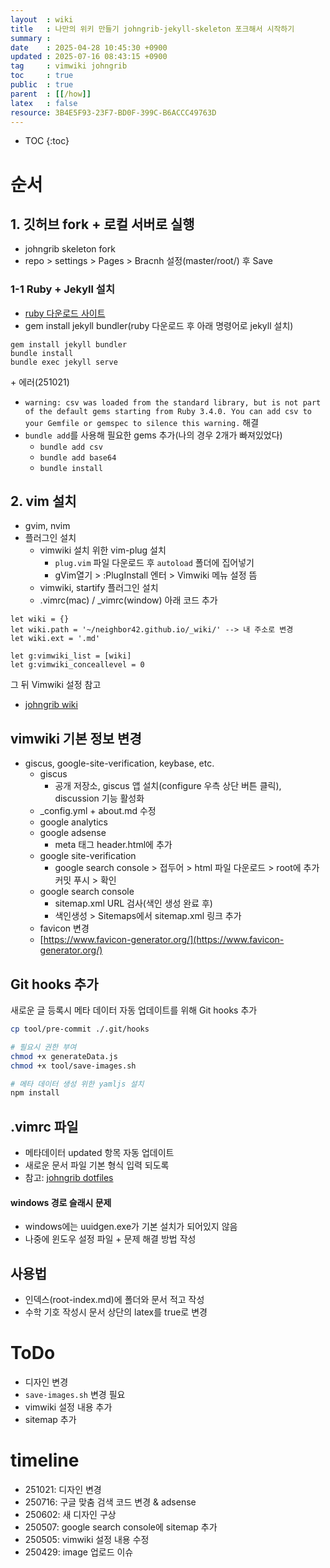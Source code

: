 ```yaml
---
layout  : wiki
title   : 나만의 위키 만들기 johngrib-jekyll-skeleton 포크해서 시작하기
summary : 
date    : 2025-04-28 10:45:30 +0900
updated : 2025-07-16 08:43:15 +0900
tag     : vimwiki johngrib
toc     : true
public  : true
parent  : [[/how]]
latex   : false
resource: 3B4E5F93-23F7-BD0F-399C-B6ACCC49763D
---
```

* TOC
{:toc}

# 순서

## 1. 깃허브 fork + 로컬 서버로 실행
- johngrib skeleton fork
- repo > settings > Pages > Bracnh 설정(master/root/) 후 Save

### 1-1 Ruby + Jekyll 설치
- [ruby 다운로드 사이트](https://rubyinstaller.org/downloads/)
- gem install jekyll bundler(ruby 다운로드 후 아래 명령어로 jekyll 설치)

```
gem install jekyll bundler
bundle install
bundle exec jekyll serve
```

\+ 에러(251021)
- `warning: csv was loaded from the standard library, but is not part of the default gems starting from Ruby 3.4.0. You can add csv to your Gemfile or gemspec to silence this warning.`
해결
- `bundle add`를 사용해 필요한 gems 추가(나의 경우 2개가 빠져있었다)
    - `bundle add csv`
    - `bundle add base64`
    - `bundle install`


## 2. vim 설치
- gvim, nvim
- 플러그인 설치
    - vimwiki 설치 위한 vim-plug 설치
        - `plug.vim` 파일 다운로드 후 `autoload` 폴더에 집어넣기
        - gVim열기 > :PlugInstall 엔터 > Vimwiki 메뉴 설정 뜸
    - vimwiki, startify 플러그인 설치
    - .vimrc(mac) / \_vimrc(window) 아래 코드 추가

```
let wiki = {}
let wiki.path = '~/neighbor42.github.io/_wiki/' --> 내 주소로 변경
let wiki.ext = '.md'

let g:vimwiki_list = [wiki]
let g:vimwiki_conceallevel = 0
```

그 뒤 Vimwiki 설정 참고
- [johngrib wiki](https://johngrib.github.io/wiki/vimwiki/)


## vimwiki 기본 정보 변경
- giscus, google-site-verification, keybase, etc.
    - giscus
        - 공개 저장소, giscus 앱 설치(configure 우측 상단 버튼 클릭), discussion 기능 활성화
    - \_config.yml + about.md 수정
    - google analytics
    - google adsense
        - meta 태그 header.html에 추가
    - google site-verification
        - google search console > 접두어 > html 파일 다운로드 > root에 추가 커밋 푸시 > 확인
    - google search console
    	- sitemap.xml URL 검사(색인 생성 완료 후)
        - 색인생성 > Sitemaps에서 sitemap.xml 링크 추가
    - favicon 변경
    - [https://www.favicon-generator.org/](https://www.favicon-generator.org/)

## Git hooks 추가
새로운 글 등록시 메타 데이터 자동 업데이트를 위해 Git hooks 추가

```bash
cp tool/pre-commit ./.git/hooks

# 필요시 권한 부여
chmod +x generateData.js
chmod +x tool/save-images.sh

# 메타 데이터 생성 위한 yamljs 설치
npm install
```

## .vimrc 파일
- 메타데이터 updated 항목 자동 업데이트
- 새로운 문서 파일 기본 형식 입력 되도록
- 참고: [johngrib dotfiles](https://github.com/johngrib/dotfiles/blob/ecf130149d81a3e7e0f784adbb74abb7f2f01d99/nvim/config/set-vimwiki.vim#L63-L105
)

#### windows 경로 슬래시 문제
- windows에는 uuidgen.exe가 기본 설치가 되어있지 않음
- 나중에 윈도우 설정 파일 + 문제 해결 방법 작성



## 사용법
- 인덱스(root-index.md)에 폴더와 문서 적고 작성
- 수학 기호 작성시 문서 상단의 latex를 true로 변경

# ToDo
- 디자인 변경
- `save-images.sh` 변경 필요
- vimwiki 설정 내용 추가
- sitemap 추가

# timeline
- 251021: 디자인 변경
- 250716: 구글 맞춤 검색 코드 변경 & adsense
- 250602: 새 디자인 구상
- 250507: google search console에 sitemap 추가
- 250505: vimwiki 설정 내용 수정
- 250429: image 업로드 이슈

